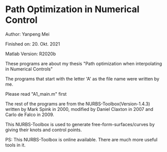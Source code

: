 # Path Optimization in Numerical Control

Author: Yanpeng Mei

Finished on: 20. Okt. 2021

Matlab Version: R2020b

These programs are about my thesis "Path optimization when interpolating in Numerical Controls"

The programs that start with the letter 'A' as the file name were written by me.

Please read "A1_main.m" first

The rest of the programs are from the NURBS-Toolbox(Version-1.4.3) written by Mark Spink in 2000, modified by Daniel Claxton in 2007 and Carlo de Falco in 2009.

This NURBS-Toolbox is used to generate free-form-surfaces/curves by giving their knots and control points.

PS: This NURBS-Toolbox is online available. There are much more useful tools in it.
